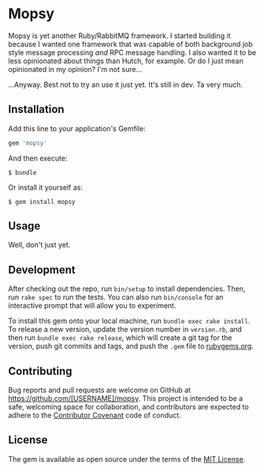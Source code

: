 # Mopsy

Mopsy is yet another Ruby/RabbitMQ framework. I started building it because I wanted one framework that was capable of both background job style message processing _and_ RPC message handling. I also wanted it to be less opinionated about things than Hutch, for example. Or do I just mean opinionated in my opinion? I'm not sure...

...Anyway. Best not to try an use it just yet. It's still in dev. Ta very much.

## Installation

Add this line to your application's Gemfile:

```ruby
gem 'mopsy'
```

And then execute:

    $ bundle

Or install it yourself as:

    $ gem install mopsy

## Usage

Well, don't just yet.

## Development

After checking out the repo, run `bin/setup` to install dependencies. Then, run `rake spec` to run the tests. You can also run `bin/console` for an interactive prompt that will allow you to experiment.

To install this gem onto your local machine, run `bundle exec rake install`. To release a new version, update the version number in `version.rb`, and then run `bundle exec rake release`, which will create a git tag for the version, push git commits and tags, and push the `.gem` file to [rubygems.org](https://rubygems.org).

## Contributing

Bug reports and pull requests are welcome on GitHub at https://github.com/[USERNAME]/mopsy. This project is intended to be a safe, welcoming space for collaboration, and contributors are expected to adhere to the [Contributor Covenant](http://contributor-covenant.org) code of conduct.

## License

The gem is available as open source under the terms of the [MIT License](http://opensource.org/licenses/MIT).

